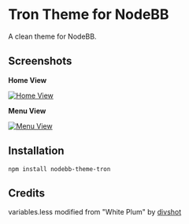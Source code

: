 Tron Theme for NodeBB
=========================

A clean theme for NodeBB.


## Screenshots

**Home View**

[![Home View](https://i.imgur.com/rOo0jJ8.png)](https://i.imgur.com/rOo0jJ8.png)

**Menu View**

[![Menu View](https://i.imgur.com/LsHcfW5.png)](https://i.imgur.com/LsHcfW5.png)


## Installation

    npm install nodebb-theme-tron


## Credits

variables.less modified from "White Plum" by [divshot](https://github.com/divshot/)
